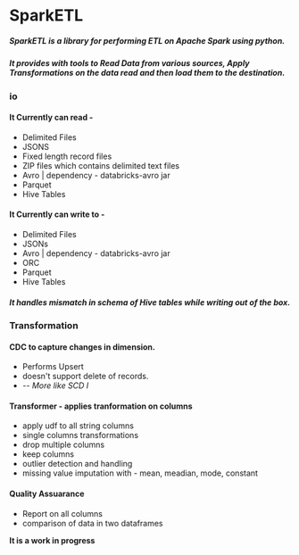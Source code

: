 # SparkETL
##### SparkETL is a library for performing ETL on Apache Spark using python.
##### It provides with tools to Read Data from various sources, Apply Transformations on the data read and then load them to the destination.

### io
#### It Currently can read -
* Delimited Files
* JSONS
* Fixed length record files
* ZIP files which contains delimited text files
* Avro | dependency - databricks-avro jar
* Parquet
* Hive Tables
#### It Currently can write to -
* Delimited Files
* JSONs
* Avro | dependency - databricks-avro jar
* ORC
* Parquet
* Hive Tables

##### It handles mismatch in schema of Hive tables while writing out of the box.

### Transformation
#### CDC to capture changes in dimension. 
* Performs Upsert
* doesn't support delete of records.
*  <i>-- More like SCD I</i>

#### Transformer - applies tranformation on columns
* apply udf to all string columns
* single columns transformations
* drop multiple columns
* keep columns
* outlier detection and handling
* missing value imputation with - mean, meadian, mode, constant

#### Quality Assuarance
* Report on all columns
* comparison of data in two dataframes

<b> It is a work in progress </b>
